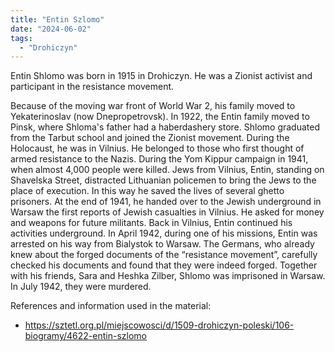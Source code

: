 ```yaml
---
title: "Entin Szlomo"
date: "2024-06-02"
tags: 
  - "Drohiczyn"
---
```


Entin Shlomo was born in 1915 in Drohiczyn. He was a Zionist activist and participant in the resistance movement.

Because of the moving war front of World War 2, his family moved to Yekaterinoslav (now Dnepropetrovsk). In 1922, the Entin family moved to Pinsk, where Shloma's father had a haberdashery store. Shlomo graduated from the Tarbut school and joined the Zionist movement. During the Holocaust, he was in Vilnius. He belonged to those who first thought of armed resistance to the Nazis. During the Yom Kippur campaign in 1941, when almost 4,000 people were killed. Jews from Vilnius, Entin, standing on Shavelska Street, distracted Lithuanian policemen to bring the Jews to the place of execution. In this way he saved the lives of several ghetto prisoners. At the end of 1941, he handed over to the Jewish underground in Warsaw the first reports of Jewish casualties in Vilnius. He asked for money and weapons for future militants. Back in Vilnius, Entin continued his activities underground. In April 1942, during one of his missions, Entin was arrested on his way from Bialystok to Warsaw. The Germans, who already knew about the forged documents of the “resistance movement”, carefully checked his documents and found that they were indeed forged. Together with his friends, Sara and Heshka Zilber, Shlomo was imprisoned in Warsaw. In July 1942, they were murdered.

References and information used in the material:

- https://sztetl.org.pl/miejscowosci/d/1509-drohiczyn-poleski/106-biogramy/4622-entin-szlomo
